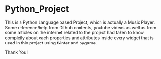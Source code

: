 # Python_Project

This is a Python Language based Project, which is actually a Music Player.
Some reference/help from Github contents, youtube videos as well as from some articles on the internet related to the project had taken to know completly about each properties and attributes inside every widget that is used in this project using tkinter and pygame.

Thank You!
